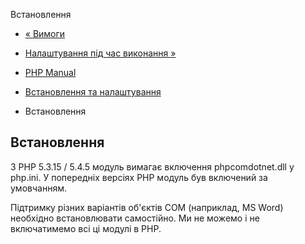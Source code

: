 Встановлення

-   [« Вимоги](com.requirements.html)
    
-   [Налаштування під час виконання »](com.configuration.html)
    
-   [PHP Manual](index.html)
    
-   [Встановлення та налаштування](com.setup.html)
    
-   Встановлення
    

## Встановлення

З PHP 5.3.15 / 5.4.5 модуль вимагає включення phpcomdotnet.dll у php.ini. У попередніх версіях PHP модуль був включений за умовчанням.

Підтримку різних варіантів об'єктів COM (наприклад, MS Word) необхідно встановлювати самостійно. Ми не можемо і не включатимемо всі ці модулі в PHP.